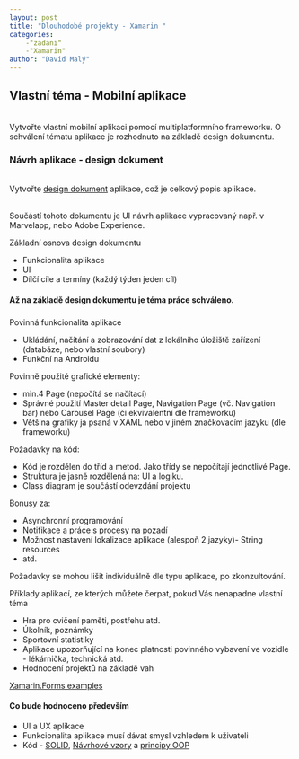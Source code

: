```yaml
---
layout: post
title: "Dlouhodobé projekty - Xamarin "
categories:
    -"zadani"
    -"Xamarin"
author: "David Malý"
--- 
```



## Vlastní téma - Mobilní aplikace


<br>    Vytvořte vlastní mobilní aplikaci pomocí multiplatformního frameworku. O schválení tématu aplikace je rozhodnuto na základě design dokumentu.<br>


### Návrh aplikace - design dokument


<br>    Vytvořte [design dokument](https://www.toptal.com/freelance/why-design-documents-matter) aplikace, což je celkový popis aplikace.



<br>    Součástí tohoto dokumentu je UI návrh aplikace vypracovaný např. v Marvelapp, nebo Adobe Experience.<br>



Základní osnova design dokumentu


- Funkcionalita aplikace
- UI
- Dílčí cíle a termíny (každý týden jeden cíl)


#### Až na základě design dokumentu je téma práce schváleno.

### Povinná funkcionalita aplikace<br>

- Ukládání, načítání a zobrazování dat z lokálního úložiště zařízení (databáze, nebo vlastní soubory)
- Funkční na Androidu

Povinně použité grafické elementy:
- min.4 Page (nepočítá se načítací)
- Správné použití Master detail Page, Navigation Page (vč. Navigation bar) nebo Carousel Page (či ekvivalentní dle frameworku)
- Většina grafiky ja psaná v XAML nebo v jiném značkovacím jazyku (dle frameworku)

Požadavky na kód:
- Kód je rozdělen do tříd a metod. Jako třídy se nepočítají jednotlivé Page.
- Struktura je jasně rozdělená na: UI a logiku.
- Class diagram je součástí odevzdání projektu

Bonusy za:
- Asynchronní programování
- Notifikace a práce s procesy na pozadí
- Možnost nastavení lokalizace aplikace (alespoň 2 jazyky)- String resources
- atd.



Požadavky se mohou lišit individuálně dle typu aplikace, po zkonzultování.



Příklady aplikací, ze kterých můžete čerpat, pokud Vás nenapadne vlastní téma


- Hra pro cvičení paměti, postřehu atd.
- Úkolník, poznámky
- Sportovní statistiky
- Aplikace upozorňující na konec platnosti povinného vybavení ve vozidle - lékárnička, technická atd.
- Hodnocení projektů na základě vah



[Xamarin.Forms examples](https://developer.xamarin.com/samples/xamarin-forms/all/)


#### Co bude hodnoceno především

- UI a UX aplikace
- Funkcionalita aplikace musí dávat smysl vzhledem k uživateli
- Kód - [SOLID](https://www.zdrojak.cz/clanky/navrhove-principy-solid/), [Návrhové vzory](https://sourcemaking.com/design_patterns) a [principy OOP](https://anampiu.github.io/blog/OOP-principles/)

